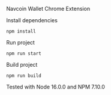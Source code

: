  Navcoin Wallet Chrome Extension
 
 Install dependencies
 ```
 npm install
 ```
 
 Run project
 ```
 npm run start
 ```
 
 Build project
 ```
 npm run build
 ```

Tested with Node 16.0.0 and NPM 7.10.0
